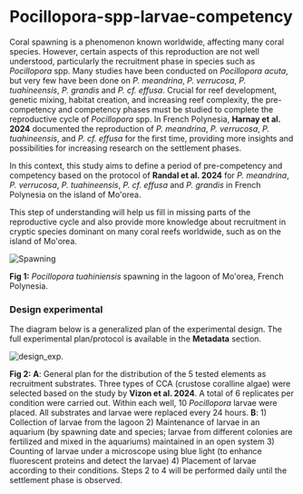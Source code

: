 # Pocillopora-spp-larvae-competency

Coral spawning is a phenomenon known worldwide, affecting many coral species. However, certain aspects of this reproduction are not well understood, particularly the recruitment phase in species such as *Pocillopora* spp. Many studies have been conducted on *Pocillopora acuta*, but very few have been done on *P. meandrina*, *P. verrucosa*, *P. tuahineensis*, *P. grandis* and *P. cf. effusa*. Crucial for reef development, genetic mixing, habitat creation, and increasing reef complexity, the pre-competency and competency phases must be studied to complete the reproductive cycle of *Pocillopora* spp. In French Polynesia, **Harnay et al. 2024** documented the reproduction of *P. meandrina*, *P. verrucosa*, *P. tuahineensis*, and *P. cf. effusa* for the first time, providing more insights and possibilities for increasing research on the settlement phases.

In this context, this study aims to define a period of pre-competency and competency based on the protocol of **Randal et al. 2024** for *P. meandrina*, *P. verrucosa*, *P. tuahineensis*, *P. cf. effusa* and *P. grandis* in French Polynesia on the island of Mo'orea. 

This step of understanding will help us fill in missing parts of the reproductive cycle and also provide more knowledge about recruitment in cryptic species dominant on many coral reefs worldwide, such as on the island of Mo'orea.   
  
![Spawning](/Users/pierrickharnay/Dropbox/MyProjects/Pocillopora-spp-larvae-competency-/Images/Spawning.JPG)

**Fig 1:**  *Pocillopora tuahiniensis* spawning in the lagoon of Mo'orea, French Polynesia. 

### Design experimental 
The diagram below is a generalized plan of the experimental design. The full experimental plan/protocol is available in the **Metadata** section.   

![design_exp](/Users/pierrickharnay/Dropbox/MyProjects/Pocillopora-spp-larvae-competency-/Images/design_exp.JPG).   

**Fig 2:**  **A**: General plan for the distribution of the 5 tested elements as recruitment substrates. Three types of CCA (crustose coralline algae) were selected based on the study by **Vizon et al. 2024**. A total of 6 replicates per condition were carried out. Within each well, 10 *Pocillopora* larvae were placed. All substrates and larvae were replaced every 24 hours. **B**: 1) Collection of larvae from the lagoon 2) Maintenance of larvae in an aquarium (by spawning date and species; larvae from different colonies are fertilized and mixed in the aquariums) maintained in an open system 3) Counting of larvae under a microscope using blue light (to enhance fluorescent proteins and detect the larvae) 4) Placement of larvae according to their conditions. Steps 2 to 4 will be performed daily until the settlement phase is observed.  
  


